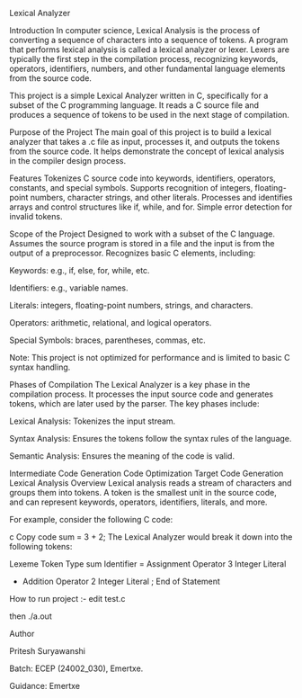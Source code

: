 Lexical Analyzer


Introduction
In computer science, Lexical Analysis is the process of converting a sequence of characters into a sequence of tokens. A program that performs lexical analysis is called a lexical analyzer or lexer. Lexers are typically the first step in the compilation process, recognizing keywords, operators, identifiers, numbers, and other fundamental language elements from the source code.

This project is a simple Lexical Analyzer written in C, specifically for a subset of the C programming language. It reads a C source file and produces a sequence of tokens to be used in the next stage of compilation.



Purpose of the Project
The main goal of this project is to build a lexical analyzer that takes a .c file as input, processes it, and outputs the tokens from the source code. It helps demonstrate the concept of lexical analysis in the compiler design process.



Features
Tokenizes C source code into keywords, identifiers, operators, constants, and special symbols.
Supports recognition of integers, floating-point numbers, character strings, and other literals.
Processes and identifies arrays and control structures like if, while, and for.
Simple error detection for invalid tokens.


Scope of the Project
Designed to work with a subset of the C language.
Assumes the source program is stored in a file and the input is from the output of a preprocessor.
Recognizes basic C elements, including:

Keywords: e.g., if, else, for, while, etc.

Identifiers: e.g., variable names.

Literals: integers, floating-point numbers, strings, and characters.

Operators: arithmetic, relational, and logical operators.

Special Symbols: braces, parentheses, commas, etc.

Note: This project is not optimized for performance and is limited to basic C syntax handling.

Phases of Compilation
The Lexical Analyzer is a key phase in the compilation process. It processes the input source code and generates tokens, which are later used by the parser. The key phases include:

Lexical Analysis: Tokenizes the input stream.

Syntax Analysis: Ensures the tokens follow the syntax rules of the language.

Semantic Analysis: Ensures the meaning of the code is valid.

Intermediate Code Generation
Code Optimization
Target Code Generation
Lexical Analysis Overview
Lexical analysis reads a stream of characters and groups them into tokens. A token is the smallest unit in the source code, and can represent keywords, operators, identifiers, literals, and more.

For example, consider the following C code:

c
Copy code
sum = 3 + 2;
The Lexical Analyzer would break it down into the following tokens:

Lexeme	Token Type
sum	Identifier
=	Assignment Operator
3	Integer Literal
+	Addition Operator
2	Integer Literal
;	End of Statement


How to run project :- edit test.c 

then ./a.out


Author

Pritesh Suryawanshi

Batch: ECEP (24002_030), Emertxe.

Guidance: Emertxe
